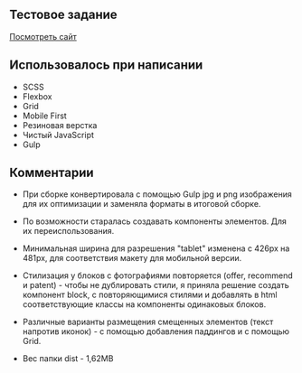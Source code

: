 ## Тестовое задание

[Посмотреть сайт](https://evgiss.github.io/Sultan-Power-Test/)

## Использовалось при написании
- SCSS
- Flexbox 
- Grid
- Mobile First
- Резиновая верстка
- Чистый JavaScript
- Gulp


## Комментарии
- При сборке конвертировала с помощью Gulp jpg и png изображения для их оптимизации и заменяла форматы в итоговой сборке.

- По возможности старалась создавать компоненты элементов. Для их переиспользования.

- Минимальная ширина для разрешения "tablet" изменена с 426px на 481px, для соответствия макету для мобильной версии.

- Стилизация у блоков с фотографиями повторяется (offer, recommend и patent) - чтобы не дублировать стили, я приняла решение создать компонент block, с повторяющимися стилями и добавлять в html соответствующие классы на компоненты одинаковых блоков.

- Различные варианты размещения смещенных элементов (текст напротив иконок) - с помощью добавления паддингов и с помощью Grid.

- Вес папки dist - 1,62MB

